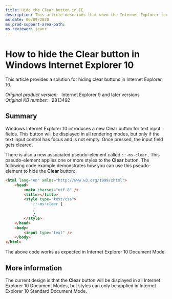 ```yaml
---
title: Hide the Clear button in IE
description: This article describes that when the Internet Explorer text input control has the focus and isn't empty, the clear button will be displayed in all rendering modes. After you press, the input field will be cleared.
ms.date: 06/09/2020
ms.prod-support-area-path: 
ms.reviewer: jeanr
---
```

# How to hide the Clear button in Windows Internet Explorer 10

This article provides a solution for hiding clear buttons in Internet Explorer 10.

_Original product version:_ &nbsp; Internet Explorer 9 and later versions  
_Original KB number:_ &nbsp; 2813492

## Summary

Windows Internet Explorer 10 introduces a new Clear button for text input fields. This button will be displayed in all rendering modes, but only if the text input control has focus and is not empty. Once pressed, the input field gets cleared.

There is also a new associated pseudo-element called `::-ms-clear` . This pseudo-element applies one or more styles to the **Clear** button. The following code example demonstrates how you can use this pseudo-element to hide the **Clear** button:

```html
<html lang="en" xmlns="http://www.w3.org/1999/xhtml">
    <head>
        <meta charset="utf-8" />
        <title></title>
        <style type="text/css">
            ::-ms-clear {
            ;
            }
        </style>
    </head>
    <body>
        <input type="text" />
    </body>
</html>
```

The above code works as expected in Internet Explorer 10 Document Mode.

## More information

The current design is that the **Clear** button will be displayed in all Internet Explorer 10 Document Modes, but styles can only be applied in Internet Explorer 10 Standard Document Mode.
